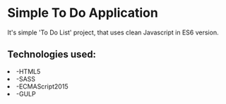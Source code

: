 <h1>Simple To Do Application</h1>
<p>It's simple 'To Do List' project, that uses clean Javascript in ES6 version.</p>
<h2>Technologies used:</h2
<ol>
  <li>-HTML5</li>
  <li>-SASS</li>
  <li>-ECMAScript2015</li>
  <li>-GULP</li>
</ol>
